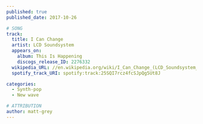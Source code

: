 ```yaml
---
published: true
published_date: 2017-10-26

# SONG
track:
  title: I Can Change
  artist: LCD Soundsystem
  appears_on:
    album: This Is Happening
    discogs_release_ID: 2276332
  wikipedia_URL: //en.wikipedia.org/wiki/I_Can_Change_(LCD_Soundsystem_song)
  spotify_track_URI: spotify:track:25SQI7rcz4fcSJpQg5Ut8J

categories:
  - Synth-pop
  - New wave

# ATTRIBUTION
author: matt-grey
---
```

